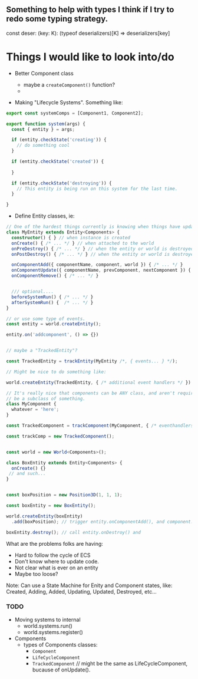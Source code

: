 
## Something to help with types I think if I try to redo some typing strategy.
const deser: <K extends keyof typeof deserializers>(key: K): (typeof deserializers)[K] => deserializers[key]

# Things I would like to look into/do
- Better Component class
  - maybe a `createComponent()` function?
  - 

- Making "Lifecycle Systems". Something like: 

```typescript
export const systemComps = [Component1, Component2];

export function system(args) {
  const { entity } = args;

  if (entity.checkState('creating')) {
    // do something cool
  }

  if (entity.checkState('created')) {
    
  }

  if (entity.checkState('destroying')) {
    // This entity is being run on this system for the last time.
  }

} 
```


- Define Entity classes, ie:

```typescript
// One of the hardest things currently is knowing when things have updated, or state has changed.
class MyEntity extends Entity<Components> {
  constructor() { } // when instance is created
  onCreate() { /* ... */ } // when attached to the world
  onPreDestroy() { /* ... */ } // when the entity or world is destroyed
  onPostDestroy() { /* ... */ } // when the entity or world is destroyed

  onComponentAdd({ componentName, component, world }) { /* ... */ }
  onComponentUpdate({ componentName, prevComponent, nextComponent }) { /* ... */ }
  onComponentRemove() { /* ... */ }


  /// optional....
  beforeSystemRun() { /* ... */ }
  afterSystemRun() {  /* ... */ }
}

// or use some type of events.
const entity = world.createEntity();

entity.on('addcomponent', () => {})


// maybe a "TrackedEntity"?

const TrackedEntity = trackEntity(MyEntity /*, { events... } */);

// Might be nice to do something like:

world.createEntity(TrackedEntity, { /* additional event handlers */ })


```

```typescript
// It's really nice that components can be ANY class, and aren't required to 
// be a subclass of something.
class MyComponent {
  whatever = 'here';
}

const TrackedComponent = trackComponent(MyComponent, { /* eventhandlers */})

const trackComp = new TrackedComponent();


```


```typescript

const world = new World<Components>();

class BoxEntity extends Entity<Components> {
  onCreate() {}
 // and such...
}


const boxPosition = new Position3D(1, 1, 1);

const boxEntity = new BoxEntity();

world.createEntity(boxEntity)
  .add(boxPosition); // trigger entity.onComponentAdd(), and component.onAdd()

boxEntity.destroy(); // call entity.onDestroy() and 
```


What are the problems folks are having:
- Hard to follow the cycle of ECS
- Don't know where to update code.
- Not clear what is ever on an entity
- Maybe too loose?


Note: Can use a State Machine for Enity and Component states, like: 
Created, Adding, Added, Updating, Updated, Destroyed, etc...

### TODO
- Moving systems to internal
  -  world.systems.run()
  - world.systems.register()
- Components
  - types of Components classes: 
    - `Component`
    - `LifeCycleComponent`
    - `TrackedComponent` // might be the same as LifeCycleComponent, bucause of onUpdate().